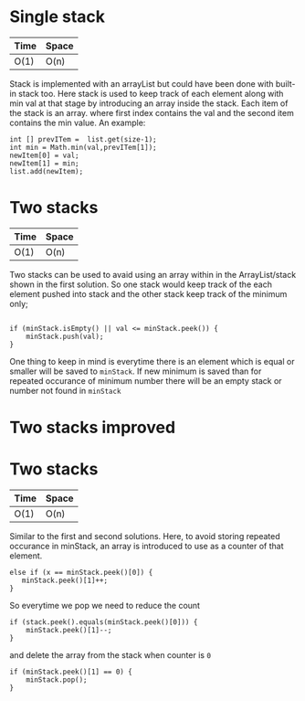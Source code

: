 # Single stack

 
Time  | Space
----- | ------
O(1) | O(n)

 

Stack is implemented with an arrayList but could have been done with built-in stack too. 
Here stack is used to keep track of each element along with min val at that stage by introducing an array inside the stack. Each item of the stack is an array. where first index contains the val and the second item contains the min value. An example: 
```
int [] prevITem =  list.get(size-1);
int min = Math.min(val,prevITem[1]);
newItem[0] = val;
newItem[1] = min;
list.add(newItem);
```

# Two stacks
 
Time  | Space
----- | ------
O(1) | O(n)

Two stacks can be used to avaid using an array within in the ArrayList/stack shown in the first solution. So one stack would keep track of the each element pushed into stack and the other stack keep track of the minimum only;

```
       
if (minStack.isEmpty() || val <= minStack.peek()) {
    minStack.push(val);
}
```

One thing to keep in mind is everytime there is an element which is equal or smaller will be saved to `minStack`. If new minimum is saved than for repeated occurance of minimum number there will be an empty stack or number not found in `minStack`
 
 
 # Two stacks improved
 # Two stacks
 
Time  | Space
----- | ------
O(1) | O(n)

Similar to the first and second solutions. Here, to avoid storing repeated occurance in minStack, an array is introduced to use as a counter of that element.
 ```
else if (x == minStack.peek()[0]) {
    minStack.peek()[1]++;
}
```

So everytime we pop we need to reduce the count 
```
if (stack.peek().equals(minStack.peek()[0])) {
    minStack.peek()[1]--;
}
```
and delete the array from the stack when counter is `0`
```
if (minStack.peek()[1] == 0) {
    minStack.pop();
}
```